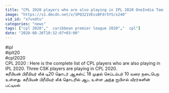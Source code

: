 ```yaml
---
title: "CPL 2020 players who are also playing in IPL 2020 OneIndia Tamil"
image: "https://s1.dmcdn.net/v/SPQ321VExsBFdr5YS/x240"
vid_id: "x7vndtu"
categories: "news"
tags: ["cpl 2020","  caribbean premier league 2020","  cpl"]
date: "2020-08-26T10:32:07+03:00"
---
```

#ipl  <br>#iplt20  <br>#cpl2020  <br>CPL 2020 : Here is the complete list of CPL players who are also playing in IPL 2020. Three CSK players are playing in CPL 2020.  <br>கரீபியன் பிரீமியர் லீக் டி20 தொடர் ஆகஸ்ட் 18 முதல் செப்டம்பர் 10 வரை நடைபெற உள்ளது. கரீபியன் பிரீமியர் லீக் தொடரில் ஆட உள்ள அந்த ஐபிஎல் வீரர்களின் பட்டியல்
